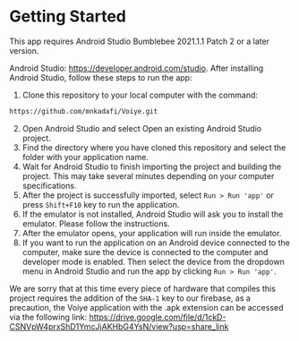 
# Getting Started

This app requires Android Studio Bumblebee 2021.1.1 Patch 2 or a later version.

Android Studio: https://developer.android.com/studio.
After installing Android Studio, follow these steps to run the app:

1. Clone this repository to your local computer with the command:
```bash
https://github.com/mnkadafi/Voiye.git
```

2. Open Android Studio and select Open an existing Android Studio project.
3. Find the directory where you have cloned this repository and select the folder with your application name.
4. Wait for Android Studio to finish importing the project and building the project. This may take several minutes depending on your computer specifications.
5. After the project is successfully imported, select `Run > Run 'app'` or press `Shift+F10` key to run the application.
6. If the emulator is not installed, Android Studio will ask you to install the emulator. Please follow the instructions.
7. After the emulator opens, your application will run inside the emulator.
8. If you want to run the application on an Android device connected to the computer, make sure the device is connected to the computer and developer mode is enabled. Then select the device from the dropdown menu in Android Studio and run the app by clicking `Run > Run 'app'`.

We are sorry that at this time every piece of hardware that compiles this project requires the addition of the `SHA-1` key to our firebase, as a precaution, the Voiye application with the .apk extension can be accessed via the following link:
https://drive.google.com/file/d/1ckD-CSNVpW4prxShD1YmcJjAKHbG4YsN/view?usp=share_link

